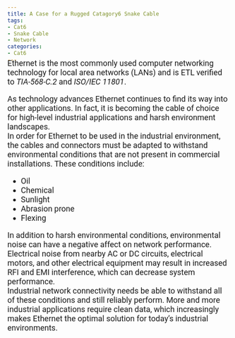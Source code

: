 ```yaml
---
title: A Case for a Rugged Catagory6 Snake Cable
tags: 
- Cat6
- Snake Cable
- Network
categories: 
- Cat6
---
```

<link href="https://fonts.googleapis.com/css?family=Roboto|Yanone+Kaffeesatz" rel="stylesheet">
<div style="font-family: 'Roboto', sans-serif; font-size: 18px; margin-top: -25px;">
Ethernet is the most commonly used computer networking technology for local area networks (LANs) and is ETL verified to <em>TIA-568-C.2</em> and <em>ISO/IEC 11801</em>.

As technology advances Ethernet continues to find its way into other applications. In fact, it is becoming the cable of choice for high-level industrial applications and harsh environment landscapes.
<br/>
In order for Ethernet to be used in the industrial environment,
the cables and connectors must be adapted to withstand
environmental conditions that are not present in commercial
installations. These conditions include:
<ul>
<li>Oil</li>
<li>Chemical
</li>
<li>Sunlight
</li>
<li>Abrasion prone
</li>
<li>Flexing
</li>
</ul>
In addition to harsh environmental conditions, environmental noise can have a negative affect on
network performance. Electrical noise from nearby AC or DC circuits, electrical motors, and other electrical equipment 
may result in increased RFI and EMI interference, which can decrease system performance. 
<br />
Industrial network connectivity needs be able to withstand all of these conditions and still reliably perform. 
More and more industrial applications require clean data, which increasingly makes Ethernet the optimal solution for today’s
industrial environments.
<br />
</div>

